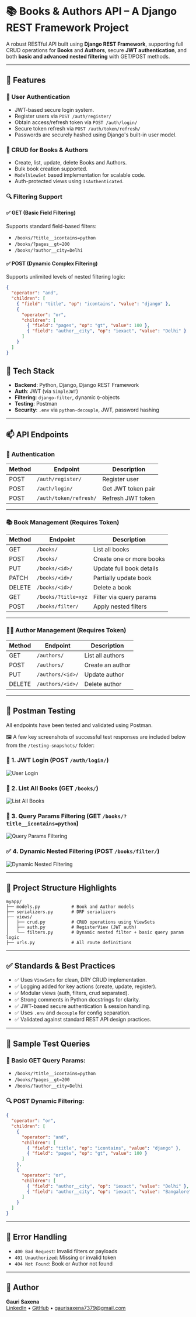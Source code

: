 # 📚 Books & Authors API – A Django REST Framework Project
A robust RESTful API built using **Django REST Framework**, supporting full CRUD operations for **Books** and **Authors**, secure **JWT authentication**, and both **basic and advanced nested filtering** with GET/POST methods.

---

## 🚀 Features

### 🔐 User Authentication
- JWT-based secure login system.
- Register users via `POST /auth/register/`
- Obtain access/refresh token via `POST /auth/login/`
- Secure token refresh via `POST /auth/token/refresh/`
- Passwords are securely hashed using Django's built-in user model.

### 📖 CRUD for Books & Authors
- Create, list, update, delete Books and Authors.
- Bulk book creation supported.
- `ModelViewSet` based implementation for scalable code.
- Auth-protected views using `IsAuthenticated`.

### 🔍 Filtering Support
#### ✅ GET (Basic Field Filtering)
Supports standard field-based filters:
- `/books/?title__icontains=python`
- `/books/?pages__gt=200`
- `/books/?author__city=Delhi`

#### ✅ POST (Dynamic Complex Filtering)
Supports unlimited levels of nested filtering logic:
```json
{
  "operator": "and",
  "children": [
    { "field": "title", "op": "icontains", "value": "django" },
    {
      "operator": "or",
      "children": [
        { "field": "pages", "op": "gt", "value": 100 },
        { "field": "author__city", "op": "iexact", "value": "Delhi" }
      ]
    }
  ]
}
```
## 🧰 Tech Stack

- **Backend**: Python, Django, Django REST Framework  
- **Auth**: JWT (via `SimpleJWT`)  
- **Filtering**: `django-filter`, dynamic `Q`-objects  
- **Testing**: Postman  
- **Security**: `.env` via `python-decouple`, JWT, password hashing  

---

## 📫 API Endpoints

### 🔐 Authentication

| Method | Endpoint                 | Description         |
|--------|--------------------------|---------------------|
| POST   | `/auth/register/`        | Register user       |
| POST   | `/auth/login/`           | Get JWT token pair  |
| POST   | `/auth/token/refresh/`   | Refresh JWT token   |

---

### 📚 Book Management (Requires Token)

| Method | Endpoint              | Description               |
|--------|-----------------------|---------------------------|
| GET    | `/books/`             | List all books            |
| POST   | `/books/`             | Create one or more books  |
| PUT    | `/books/<id>/`        | Update full book details  |
| PATCH  | `/books/<id>/`        | Partially update book     |
| DELETE | `/books/<id>/`        | Delete a book             |
| GET    | `/books/?title=xyz`   | Filter via query params   |
| POST   | `/books/filter/`      | Apply nested filters      |

---

### 👨‍💼 Author Management (Requires Token)

| Method | Endpoint              | Description        |
|--------|-----------------------|--------------------|
| GET    | `/authors/`           | List all authors   |
| POST   | `/authors/`           | Create an author   |
| PUT    | `/authors/<id>/`      | Update author      |
| DELETE | `/authors/<id>/`      | Delete author      |

---

## 📸 Postman Testing

All endpoints have been tested and validated using Postman.

🖼️ A few key screenshots of successful test responses are included below from the `/testing-snapshots/` folder:

### 🔐 1. JWT Login (POST `/auth/login/`)
![User Login](testing-snapshots/user_login.png)

### 📘 2. List All Books (GET `/books/`)
![List All Books](testing-snapshots/list_all_books.png)

### 🔎 3. Query Params Filtering (GET `/books/?title__icontains=python`)
![Query Params Filtering](testing-snapshots/query_params_filtering.png)

### ✅ 4. Dynamic Nested Filtering (POST `/books/filter/`)
![Dynamic Nested Filtering](testing-snapshots/dynamic_nested_filtering.png)


---

## 📂 Project Structure Highlights

```
myapp/
├── models.py            # Book and Author models
├── serializers.py       # DRF serializers
├── views/
│   ├── crud.py          # CRUD operations using ViewSets
│   ├── auth.py          # RegisterView (JWT auth)
│   └── filters.py       # Dynamic nested filter + basic query param logic
├── urls.py              # All route definitions
```

---

## ✅ Standards & Best Practices

- ✅ Uses `ViewSets` for clean, DRY CRUD implementation.
- ✅ Logging added for key actions (create, update, register).
- ✅ Modular views (auth, filters, crud separated).
- ✅ Strong comments in Python docstrings for clarity.
- ✅ JWT-based secure authentication & session handling.
- ✅ Uses `.env` and `decouple` for config separation.
- ✅ Validated against standard REST API design practices.

---

## 🧪 Sample Test Queries

### 🔎 Basic GET Query Params:

- `/books/?title__icontains=python`
- `/books/?pages__gt=200`
- `/books/?author__city=Delhi`

### 🔍 POST Dynamic Filtering:

```json
{
  "operator": "or",
  "children": [
    {
      "operator": "and",
      "children": [
        { "field": "title", "op": "icontains", "value": "django" },
        { "field": "pages", "op": "gt", "value": 100 }
      ]
    },
    {
      "operator": "or",
      "children": [
        { "field": "author__city", "op": "iexact", "value": "Delhi" },
        { "field": "author__city", "op": "iexact", "value": "Bangalore" }
      ]
    }
  ]
}
```

---

## 📛 Error Handling

- `400 Bad Request`: Invalid filters or payloads  
- `401 Unauthorized`: Missing or invalid token  
- `404 Not Found`: Book or Author not found  

---

## 🧠 Author

**Gauri Saxena**  
[LinkedIn](https://www.linkedin.com/in/gaurisaxena02/) • [GitHub](https://github.com/gauri02saxena) • gaurisaxena7379@gmail.com


